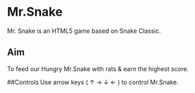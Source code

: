 # Mr.Snake
Mr. Snake is an HTML5 game based on Snake Classic.

## Aim
To feed our Hungry Mr.Snake with rats & earn the highest score. 

##Controls
Use arrow keys ( &uarr; &rarr; &darr; &larr; ) to control Mr.Snake.
